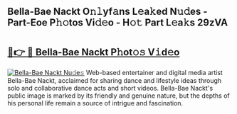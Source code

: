 ## Bella-Bae Nackt O𝚗𝚕yf𝚊ns L𝚎a𝚔ed N𝚞𝚍es - Part-Eoe P𝚑𝚘tos Vi𝚍𝚎o - H𝚘𝚝 Part L𝚎a𝚔s 29zVA

# <h2><a href="http://kf5vfz.oniu.top/?m=Bella-Bae+Nackt">🔗👉 🔴 Bella-Bae Nackt P𝚑ot𝚘𝚜 V𝚒d𝚎o</a></h2>

[![Bella-Bae Nackt Nu𝚍e𝚜](https://i.imgur.com/0qMVB7G.gif)](http://kf5vfz.oniu.top/?m=Bella-Bae+Nackt)
Web-based entertainer and digital media artist Bella-Bae Nackt, acclaimed for sharing dance and lifestyle ideas through solo and collaborative dance acts and short videos. Bella-Bae Nackt's public image is marked by its friendly and genuine nature, but the depths of his personal life remain a source of intrigue and fascination.  

